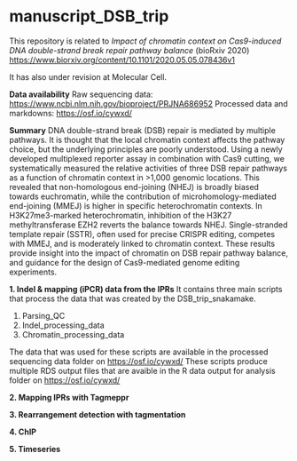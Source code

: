 # manuscript_DSB_trip

This repository is related to 
*Impact of chromatin context on Cas9-induced DNA double-strand break repair pathway balance* (bioRxiv 2020)
https://www.biorxiv.org/content/10.1101/2020.05.05.078436v1

It has also under revision at Molecular Cell.

**Data availability**
Raw sequencing data: https://www.ncbi.nlm.nih.gov/bioproject/PRJNA686952
Processed data and markdowns: https://osf.io/cywxd/

**Summary**
DNA double-strand break (DSB) repair is mediated by multiple pathways. It is thought that the local chromatin context affects the pathway choice, but the underlying principles are poorly understood. Using a newly developed multiplexed reporter assay in combination with Cas9 cutting, we systematically measured the relative activities of three DSB repair pathways as a function of chromatin context in >1,000 genomic locations. This revealed that non-homologous end-joining (NHEJ) is broadly biased towards euchromatin, while the contribution of microhomology-mediated end-joining (MMEJ) is higher in specific heterochromatin contexts. In H3K27me3-marked heterochromatin, inhibition of the H3K27 methyltransferase EZH2 reverts the balance towards NHEJ. Single-stranded template repair (SSTR), often used for precise CRISPR editing, competes with MMEJ, and is moderately linked to chromatin context. These results provide insight into the impact of chromatin on DSB repair pathway balance, and guidance for the design of Cas9-mediated genome editing experiments.

**1. Indel & mapping (iPCR) data from the IPRs**
It contains three main scripts that process the data that was created by the DSB_trip_snakamake. 

  1. Parsing_QC
  2. Indel_processing_data
  3. Chromatin_processing_data

The data that was used for these scripts are available in the processed sequencing data folder on https://osf.io/cywxd/
These scripts produce multiple RDS output files that are avaible in the R data output for analysis folder on https://osf.io/cywxd/



**2. Mapping IPRs with Tagmeppr**

**3. Rearrangement detection with tagmentation**

**4. ChIP**

**5. Timeseries**

